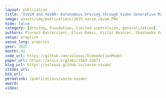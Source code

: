 ```yaml
---
layout: publication
title: "VaViM and VaVAM: Autonomous Driving through Video Generative Modeling" 
image: assets/img/publications/2025_vavim_vavam.PNG
hide: false
category: [driving, foundation, limited-supervision, generalization]
authors: Florent Bartoccioni, Elias Ramzi, Victor Besnier, Shashanka Venkataramanan, Tuan-Hung Vu, Yihong Xu, Loick Chambon, Spyros Gidaris, Serkan Odabas, David Hurych, Renaud Marlet, Alexandre Boulch, Mickael Chen, Éloi Zablocki, Andrei Bursuc, Eduardo Valle, Matthieu Cord
venue: preprint
venue_long: preprint
year: 2025
month: 02
code_url: https://github.com/valeoai/VideoActionModel
paper_url: https://arxiv.org/abs/2502.15672
blog_url: https://valeoai.github.io/vavim-vavam/
slides_url: 
bib_url: 
permalink: /publications/vavim-vavam/
award: 
video: 
---
```

